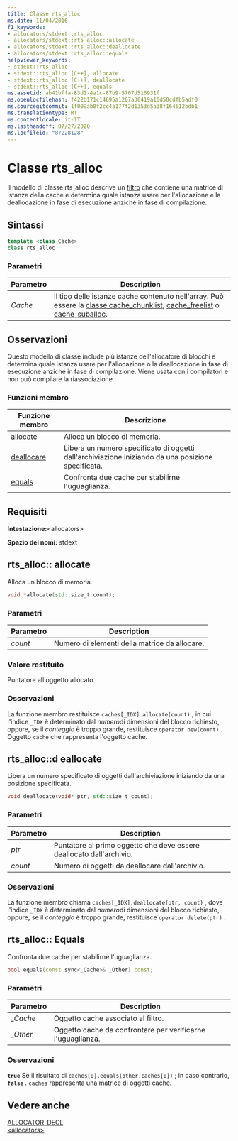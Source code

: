 ```yaml
---
title: Classe rts_alloc
ms.date: 11/04/2016
f1_keywords:
- allocators/stdext::rts_alloc
- allocators/stdext::rts_alloc::allocate
- allocators/stdext::rts_alloc::deallocate
- allocators/stdext::rts_alloc::equals
helpviewer_keywords:
- stdext::rts_alloc
- stdext::rts_alloc [C++], allocate
- stdext::rts_alloc [C++], deallocate
- stdext::rts_alloc [C++], equals
ms.assetid: ab41bffa-83d1-4a1c-87b9-5707d516931f
ms.openlocfilehash: f422b171c14695a1207a30419a10d50cdfb5adf0
ms.sourcegitcommit: 1f009ab0f2cc4a177f2d1353d5a38f164612bdb1
ms.translationtype: MT
ms.contentlocale: it-IT
ms.lasthandoff: 07/27/2020
ms.locfileid: "87228128"
---
```

# <a name="rts_alloc-class"></a>Classe rts_alloc

Il modello di classe rts_alloc descrive un [filtro](../standard-library/allocators-header.md) che contiene una matrice di istanze della cache e determina quale istanza usare per l'allocazione e la deallocazione in fase di esecuzione anziché in fase di compilazione.

## <a name="syntax"></a>Sintassi

```cpp
template <class Cache>
class rts_alloc
```

### <a name="parameters"></a>Parametri

|Parametro|Description|
|---------------|-----------------|
|*Cache*|Il tipo delle istanze cache contenuto nell'array. Può essere la [classe cache_chunklist](../standard-library/cache-chunklist-class.md), [cache_freelist](../standard-library/cache-freelist-class.md) o [cache_suballoc](../standard-library/cache-suballoc-class.md).|

## <a name="remarks"></a>Osservazioni

Questo modello di classe include più istanze dell'allocatore di blocchi e determina quale istanza usare per l'allocazione o la deallocazione in fase di esecuzione anziché in fase di compilazione. Viene usata con i compilatori e non può compilare la riassociazione.

### <a name="member-functions"></a>Funzioni membro

|Funzione membro|Descrizione|
|-|-|
|[allocate](#allocate)|Alloca un blocco di memoria.|
|[deallocare](#deallocate)|Libera un numero specificato di oggetti dall'archiviazione iniziando da una posizione specificata.|
|[equals](#equals)|Confronta due cache per stabilirne l'uguaglianza.|

## <a name="requirements"></a>Requisiti

**Intestazione:**\<allocators>

**Spazio dei nomi:** stdext

## <a name="rts_allocallocate"></a><a name="allocate"></a>rts_alloc:: allocate

Alloca un blocco di memoria.

```cpp
void *allocate(std::size_t count);
```

### <a name="parameters"></a>Parametri

|Parametro|Description|
|---------------|-----------------|
|*count*|Numero di elementi della matrice da allocare.|

### <a name="return-value"></a>Valore restituito

Puntatore all'oggetto allocato.

### <a name="remarks"></a>Osservazioni

La funzione membro restituisce `caches[_IDX].allocate(count)` , in cui l'indice `_IDX` è determinato dal *numero*di dimensioni del blocco richiesto, oppure, se il *conteggio* è troppo grande, restituisce `operator new(count)` . Oggetto `cache` che rappresenta l'oggetto cache.

## <a name="rts_allocdeallocate"></a><a name="deallocate"></a>rts_alloc::d eallocate

Libera un numero specificato di oggetti dall'archiviazione iniziando da una posizione specificata.

```cpp
void deallocate(void* ptr, std::size_t count);
```

### <a name="parameters"></a>Parametri

|Parametro|Description|
|---------------|-----------------|
|*ptr*|Puntatore al primo oggetto che deve essere deallocato dall'archivio.|
|*count*|Numero di oggetti da deallocare dall'archivio.|

### <a name="remarks"></a>Osservazioni

La funzione membro chiama `caches[_IDX].deallocate(ptr, count)` , dove l'indice `_IDX` è determinato dal *numero*di dimensioni del blocco richiesto, oppure, se il *conteggio* è troppo grande, restituisce `operator delete(ptr)` .

## <a name="rts_allocequals"></a><a name="equals"></a>rts_alloc:: Equals

Confronta due cache per stabilirne l'uguaglianza.

```cpp
bool equals(const sync<_Cache>& _Other) const;
```

### <a name="parameters"></a>Parametri

|Parametro|Description|
|---------------|-----------------|
|*_Cache*|Oggetto cache associato al filtro.|
|*_Other*|Oggetto cache da confrontare per verificarne l'uguaglianza.|

### <a name="remarks"></a>Osservazioni

**`true`** Se il risultato di `caches[0].equals(other.caches[0])` ; in caso contrario, **`false`** . `caches` rappresenta una matrice di oggetti cache.

## <a name="see-also"></a>Vedere anche

[ALLOCATOR_DECL](../standard-library/allocators-functions.md#allocator_decl)\
[\<allocators>](../standard-library/allocators-header.md)
